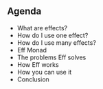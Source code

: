 ## Agenda

- What are effects?
- How do I use one effect?
- How do I use many effects?
- Eff Monad
- The problems Eff solves
- How Eff works
- How you can use it
- Conclusion
